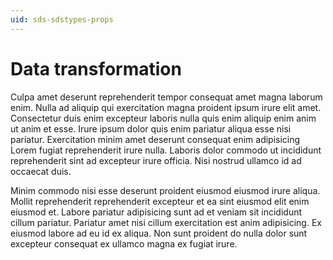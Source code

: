 ```yaml
---
uid: sds-sdstypes-props
---
```


# Data transformation

Culpa amet deserunt reprehenderit tempor consequat amet magna laborum enim. Nulla ad aliquip qui exercitation magna proident ipsum irure elit amet. Consectetur duis enim excepteur laboris nulla quis enim aliquip enim anim ut anim et esse. Irure ipsum dolor quis enim pariatur aliqua esse nisi pariatur. Exercitation minim amet deserunt consequat enim adipisicing Lorem fugiat reprehenderit irure nulla. Laboris dolor commodo ut incididunt reprehenderit sint ad excepteur irure officia. Nisi nostrud ullamco id ad occaecat duis.

Minim commodo nisi esse deserunt proident eiusmod eiusmod irure aliqua. Mollit reprehenderit reprehenderit excepteur et ea sint eiusmod elit enim eiusmod et. Labore pariatur adipisicing sunt ad et veniam sit incididunt cillum pariatur. Pariatur amet nisi cillum exercitation est anim adipisicing. Ex eiusmod labore ad eu id ex aliqua. Non sunt proident do nulla dolor sunt excepteur consequat ex ullamco magna ex fugiat irure.